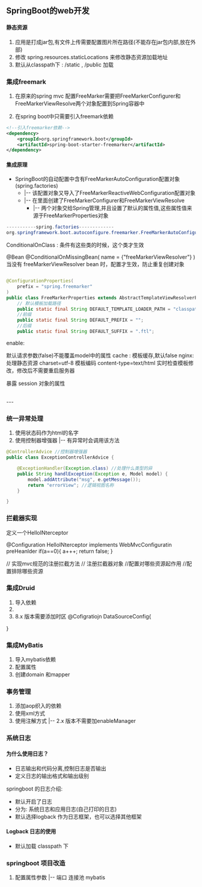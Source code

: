 
## SpringBoot的web开发

#### 静态资源

1. 应用是打成jar包,有文件上传需要配置图片所在路径(不能存在jar包内部,放在外部)
2. 修改 spring.resources.staticLocations 来修改静态资源加载地址
3. 默认从classpath下 : /static ,  /public 加载

### 集成freemark
1. 在原来的spring mvc 配置FreeMarker需要把FreeMarkerConfigurer和FreeMarkerViewResolve两个对象配置到Spring容器中

2. 在spring boot中只需要引入freemark依赖

```xml
<!--引入freemarker依赖-->
<dependency>
    <groupId>org.springframework.boot</groupId>
    <artifactId>spring-boot-starter-freemarker</artifactId>
</dependency>
```

#### 集成原理

* SpringBoot的自动配置中含有FreeMarkerAutoConfiguration配置对象(spring.factories)
  * |-- 该配置对象又导入了FreeMarkerReactiveWebConfiguration配置对象
  * |-- 在里面创建了FreeMarkerConfigurer和FreeMarkerViewResolve
    * |-- 两个对象交给Spring管理,并且设置了默认的属性值,这些属性值来源于FreeMarkerProperties对象

```java
-----------spring.factories-------------
org.springframework.boot.autoconfigure.freemarker.FreeMarkerAutoConfiguration
```


ConditionalOnClass : 条件有这些类的时候，这个类才生效

@Bean
@ConditionalOnMissingBean(
    name = {"freeMarkerViewResolver"}
)
当没有 freeMarkerViewResolver bean 时，配置才生效，防止重复创建对象

```java

@ConfigurationProperties(
    prefix = "spring.freemarker"
)
public class FreeMarkerProperties extends AbstractTemplateViewResolverProperties {
    // 默认模板加载路径
    public static final String DEFAULT_TEMPLATE_LOADER_PATH = "classpath:/templates/";
    //前缀
    public static final String DEFAULT_PREFIX = "";
    //后缀
    public static final String DEFAULT_SUFFIX = ".ftl";
```

enable:

默认请求参数(false)不能覆盖model中的属性
cache : 模板缓存,默认false    nginx: 处理静态资源
charset=utf-8 模板编码
content-type=text/html
实时检查模板修改，修改后不需要重启服务器

暴露 session 对象的属性


<br>
---


### 统一异常处理

1. 使用状态码作为html的名字
2. 使用控制器增强器
  |-- 有异常时会调用该方法

```java
@ControllerAdvice //控制器增强器
public class ExceptionControllerAdvice {

    @ExceptionHandler(Exception.class) //处理什么类型的异
    public String handlException(Exception e, Model model) {
        model.addAttribute("msg", e.getMessage());
        return "errorView"; //逻辑视图名称
    }

}
```

### 拦截器实现
定义一个HelloINterceptor

@Configuration
HelloINterceptor implements  WebMvcConfiguratin
preHeanlder
  if(a==0){
    a+++;
    return false;
  }

// 实现mvc规范的注册拦截方法
  // 注册拦截器对象
  //配置对哪些资源起作用
  //配置排除哪些资源

### 集成Druid
1. 导入依赖
2.
3. 8.x 版本需要添加时区
@Cofigratiojn
DataSourceConfig{

}


### 集成MyBatis
1. 导入mybatis依赖
2. 配置属性
3. 创建domain 和mapper


### 事务管理
1. 添加aop织入的依赖
2. 使用xml方式
3. 使用注解方式
  |-- 2.x 版本不需要加enableManager

### 系统日志

#### 为什么使用日志？
* 日志输出和代码分离,控制日志是否输出
* 定义日志的输出格式和输出级别

springboot 的日志介绍:
* 默认开启了日志
* 分为: 系统日志和应用日志(自己打印的日志)
* 默认选择logback 作为日志框架，也可以选择其他框架


#### Logback 日志的使用
* 默认加载 classpath 下


### springboot 项目改造
1. 配置属性参数
  |-- 端口 连接池  mybatis
